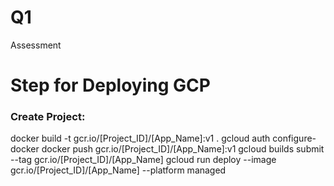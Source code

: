 # Q1
Assessment


# Step for Deploying GCP

### Create Project:

docker build -t gcr.io/[Project_ID]/[App_Name]:v1 .
gcloud auth configure-docker
docker push gcr.io/[Project_ID]/[App_Name]:v1
gcloud builds submit --tag gcr.io/[Project_ID]/[App_Name]
gcloud run deploy --image gcr.io/[Project_ID]/[App_Name]  --platform managed
